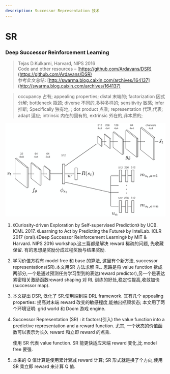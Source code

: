 ```yaml
---
description: Successor Representation 技术
---
```


# SR

### Deep Successor Reinforcement Learning

> Tejas D.Kulkarni, Harvard, NIPS 2016  
> Code and other resources – [https://github.com/Ardavans/DSR](https://github.com/Ardavans/DSR)  
> 参考此文总结: [http://swarma.blog.caixin.com/archives/164137](http://swarma.blog.caixin.com/archives/164137)

> occupancy 占有; appealing properties; distal 末端的; factorization 因式分解; bottleneck 瓶颈; diverse 不同的,多种多样的; sensitivity 敏感; infer 推断; Specifically 独有地, ; dot product 点乘; representation 代理,代表; adapt 适应; intrinsic 内在的固有的, extrinsic 外在的,非本质的;

![&#x4E0B;&#x9762;&#x662F;SR&#x6A21;&#x5757;,&#x5DE6;&#x9762;&#x662F; CNN, &#x4E0A;&#x9762;&#x662F;&#x7ACB;&#x5373; reward](../.gitbook/assets/image%20%287%29.png)

1. 《Curiosity-driven Exploration by Self-supervised Prediction》 by UCB. ICML 2017. 《Learning to Act by Predicting the Future》 by IntelLab. ICLR 2017 \(oral\).《Deep Successor Reinforcement Learning》 by MIT & Harvard. NIPS 2016 workshop.这三篇都是解决 reward 稀疏的问题, 先收藏保留. 有的思想是奖励分成过程奖励与结果奖励.
2. 学习价值方程有 model free 和 base 的算法, 这里有个新方法, successor representations\(SR\).本文用SR 方法求解 RL. 思路是将 value function 拆成两部分,一个是通过预测任务学习型到的表达\(reward predictor\),另一个是表达紧密相关激励函数reward shaping 对 RL 训练的好处,稳定性提高,收敛加快\(successor map\).
3. 本文提出 DSR, 泛化了 SR.使用端到端 DRL framework. 其有几个 appealing properties: 提高对末端 reward 改变的敏感程度,能抽出瓶颈状态; 本文用了两个环境证明: grid world 和 Doom 游戏 engine.
4. Successor Representation \(SR\) : it factors\(引入\) the value function into a predictive representation and a reward function. 尤其, 一个状态的价值函数可以表示为长久 reward 和立即 reward 的点乘.

   使用 SR 代表 value function. SR 能更快适应末端 reward 变化,比 model free 要强.

5. 本来的 Q 值计算是使用累计衰减 reward 计算; SR 形式就是换了个方向,使用 SR 乘立即 reward 来计算 Q 值.

